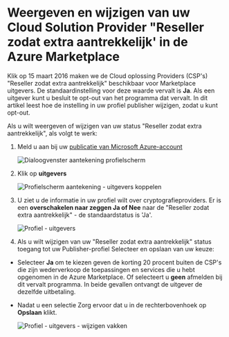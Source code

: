 <properties
   pageTitle="Het weergeven en wijzigen van de Cloud oplossingsprovider wederverkoper zodat extra aantrekkelijk | Microsoft Azure"
   description="Het weergeven en wijzigen van uw selectie voor CSP wederverkoper zodat extra aantrekkelijk"
   services="marketplace-publishing"
   documentationCenter="na"
   authors="DavidBosland"
   manager="lakoch"
   editor=""/>

<tags
   ms.service="marketplace"
   ms.devlang="na"
   ms.topic="article"
   ms.tgt_pltfrm="na"
   ms.workload="na"
   ms.date="02/10/2016"
   ms.author="DavidBosland"/>

# <a name="view-and-change-your-cloud-solution-provider-reseller-incentive-in-the-azure-marketplace"></a>Weergeven en wijzigen van uw Cloud Solution Provider "Reseller zodat extra aantrekkelijk' in de Azure Marketplace

Klik op 15 maart 2016 maken we de Cloud oplossing Providers (CSP's) "Reseller zodat extra aantrekkelijk" beschikbaar voor Marketplace uitgevers.  De standaardinstelling voor deze waarde vervalt is **Ja**.  Als een uitgever kunt u besluit te opt-out van het programma dat vervalt.  In dit artikel leest hoe de instelling in uw profiel publisher wijzigen, zodat u kunt opt-out.

Als u wilt weergeven of wijzigen van uw status "Reseller zodat extra aantrekkelijk", als volgt te werk:

1.  Meld u aan bij uw [publicatie van Microsoft Azure-account](https://publish.windowsazure.com/workspace)

    ![Dialoogvenster aantekening profielscherm][1]

2.  Klik op **uitgevers**

    ![Profielscherm aantekening - uitgevers koppelen][2]

3.  U ziet u de informatie in uw profiel wilt over cryptografieproviders.  Er is een **overschakelen naar zeggen Ja of Nee** naar de "Reseller zodat extra aantrekkelijk" - de standaardstatus is 'Ja'.

    ![Profiel - uitgevers][3]

4.  Als u wilt wijzigen van uw "Reseller zodat extra aantrekkelijk" status toegang tot uw Publisher-profiel Selecteer en opslaan van uw keuze:

  - Selecteer **Ja** om te kiezen geven de korting 20 procent buiten de CSP's die zijn wederverkoop de toepassingen en services die u hebt opgenomen in de Azure Marketplace.  Of selecteert u **geen** afmelden bij dit vervalt programma.  In beide gevallen ontvangt de uitgever de dezelfde uitbetaling.

  - Nadat u een selectie Zorg ervoor dat u in de rechterbovenhoek op **Opslaan** klikt.

    ![Profiel - uitgevers - wijzigen vakken][4]

[1]: ./media/marketplace-publishing-csp-incentive/profile-stock.png
[2]: ./media/marketplace-publishing-csp-incentive/profile-boxes.png
[3]: ./media/marketplace-publishing-csp-incentive/profile-publishers-boxes.png
[4]: ./media/marketplace-publishing-csp-incentive/profile-publishers-change-boxes.png
